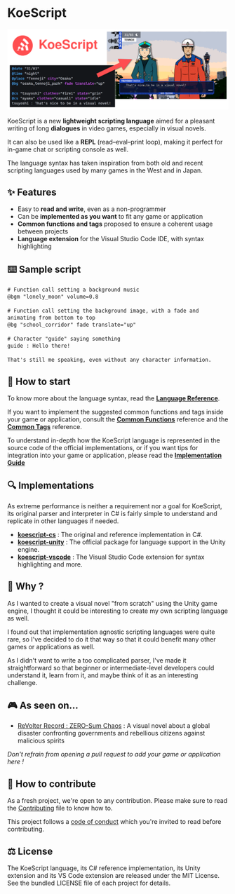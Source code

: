 # KoeScript

![header](assets/header.png)

KoeScript is a new **lightweight scripting language** aimed for a pleasant writing of long **dialogues** in video games, especially in visual novels.

It can also be used like a **REPL** (read–eval–print loop), making it perfect for in-game chat or scripting console as well.

The language syntax has taken inspiration from both old and recent scripting languages used by many games in the West and in Japan.

## ✨ Features

* Easy to **read and write**, even as a non-programmer
* Can be **implemented as you want** to fit any game or application
* **Common functions and tags** proposed to ensure a coherent usage between projects
* **Language extension** for the Visual Studio Code IDE, with syntax highlighting

## ⌨️ Sample script

```
# Function call setting a background music
@bgm "lonely_moon" volume=0.8

# Function call setting the background image, with a fade and animating from bottom to top
@bg "school_corridor" fade translate="up"

# Character "guide" saying something
guide : Hello there!

That's still me speaking, even without any character information.
```

## 🏁 How to start

To know more about the language syntax, read the [**Language Reference**](Language-Reference.md).

If you want to implement the suggested common functions and tags inside your game or application, consult the [**Common Functions**](Common-Functions.md) reference and the [**Common Tags**](Common-Tags.md) reference.

To understand in-depth how the KoeScript language is represented in the source code of the official implementations, or if you want tips for integration into your game or application, please read the [**Implementation Guide**](Implementation-Guide.md)

## 🔍 Implementations

As extreme performance is neither a requirement nor a goal for KoeScript, its original parser and interpreter in C# is fairly simple to understand and replicate in other languages if needed.

* [**koescript-cs**](koescript-cs/README.md) : The original and reference implementation in C#.
* [**koescript-unity**](koescript-unity/README.md) : The official package for language support in the Unity engine.
* [**koescript-vscode**](koescript-vscode/README.md) : The Visual Studio Code extension for syntax highlighting and more.

## 🤔 Why ?

As I wanted to create a visual novel "from scratch" using the Unity game engine, I thought it could be interesting to create my own scripting language as well.

I found out that implementation agnostic scripting languages were quite rare, so I've decided to do it that way so that it could benefit many other games or applications as well.

As I didn't want to write a too complicated parser, I've made it straightforward so that beginner or intermediate-level developers could understand it, learn from it, and maybe think of it as an interesting challenge.

## 🎮 As seen on...

* [ReVolter Record : ZERO-Sum Chaos](https://www.michaelhubert.me/revolter-record/) : A visual novel about a global disaster confronting governments and rebellious citizens against malicious spirits

_Don't refrain from opening a pull request to add your game or application here !_

## 🤝 How to contribute

As a fresh project, we're open to any contribution. Please make sure to read the [Contributing](CONTRIBUTING.md) file to know how to.

This project follows a [code of conduct](CODE_OF_CONDUCT.md) which you're invited to read before contributing.

## ⚖️ License

The KoeScript language, its C# reference implementation, its Unity extension and its VS Code extension are released under the MIT License. See the bundled LICENSE file of each project for details.
